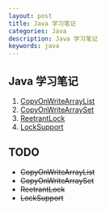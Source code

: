 ```yaml
---
layout: post
title: Java 学习笔记
categories: Java
description: Java 学习笔记
keywords: java
---
```


## Java 学习笔记

1. [CopyOnWriteArrayList](https://www.jianshu.com/p/9b6a4d0b94ac)
2. [CopyOnWriteArraySet](https://blog.csdn.net/Pure_Eyes/article/details/100398560)
3. [ReetrantLock](https://www.cnblogs.com/takumicx/p/9338983.html)
4. [LockSupport](https://www.cnblogs.com/takumicx/p/9328459.html)

## TODO

- ~~CopyOnWriteArrayList~~
- ~~CopyOnWriteArraySet~~
- ~~ReetrantLock~~
- ~~LockSupport~~

